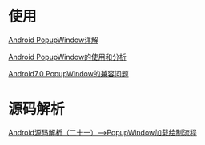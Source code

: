 # 使用

[Android PopupWindow详解](http://www.jcodecraeer.com/a/anzhuokaifa/androidkaifa/2014/0702/1627.html)

[Android PopupWindow的使用和分析](https://www.cnblogs.com/mengdd/p/3569127.html)

[Android7.0 PopupWindow的兼容问题](https://www.cnblogs.com/popfisher/p/6434757.html)

# 源码解析

[Android源码解析（二十一）-->PopupWindow加载绘制流程](https://blog.csdn.net/qq_23547831/article/details/51322574)